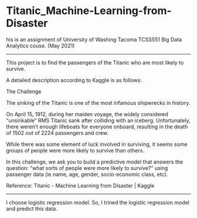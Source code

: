 # Titanic_Machine-Learning-from-Disaster

his is an assignment of University of Washing Tacoma TCSS551 Big Data Analytics couse. (May 2021)

---------------------------

This project is to find the passengers of the Titanic who are most likely to survive.

A detailed description according to Kaggle is as follows:

The Challenge

The sinking of the Titanic is one of the most infamous shipwrecks in history.

On April 15, 1912, during her maiden voyage, the widely considered “unsinkable” RMS Titanic sank after colliding with an iceberg. Unfortunately, there weren’t enough lifeboats for everyone onboard, resulting in the death of 1502 out of 2224 passengers and crew.

While there was some element of luck involved in surviving, it seems some groups of people were more likely to survive than others.

In this challenge, we ask you to build a predictive model that answers the question: “what sorts of people were more likely to survive?” using passenger data (ie name, age, gender, socio-economic class, etc).

Reference: Titanic - Machine Learning from Disaster | Kaggle

--------------------

I choose logistic regression model. So, I trined the logistic regression model and predict this data.
